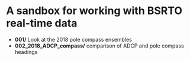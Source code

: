 # A sandbox for working with BSRTO real-time data

* **001/** Look at the 2018 pole compass ensembles
* **002_2018_ADCP_compass/** comparison of ADCP and pole compass headings
